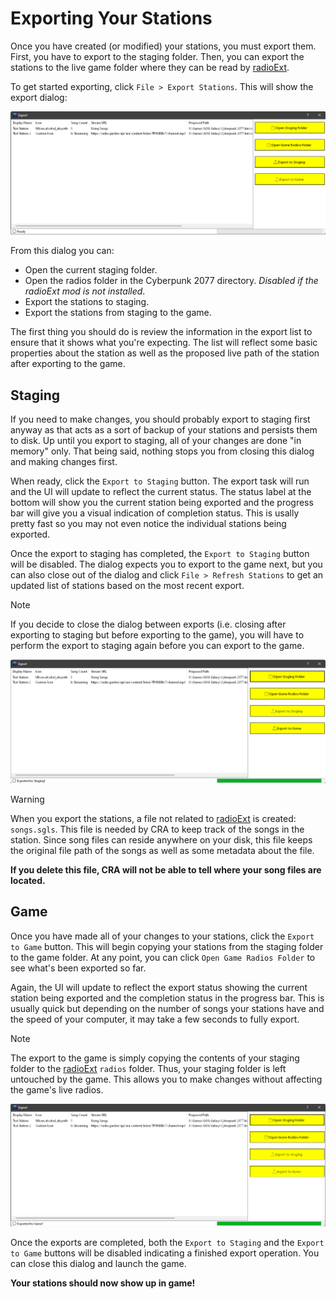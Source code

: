 # Exporting Your Stations

Once you have created (or modified) your stations, you must export them. First, you have to export to the staging folder. Then, you can export the stations to the live game folder where they can be read by [radioExt](https://www.nexusmods.com/cyberpunk2077/mods/4591).

To get started exporting, click `File > Export Stations`. This will show the export dialog:

![export_dialog](../images/export_dialog.png)

From this dialog you can:
- Open the current staging folder.
- Open the radios folder in the Cyberpunk 2077 directory. *Disabled if the radioExt mod is not installed*.
- Export the stations to staging.
- Export the stations from staging to the game.

The first thing you should do is review the information in the export list to ensure that it shows what you're expecting. The list will reflect some basic properties about the station as well as the proposed live path of the station after exporting to the game.

## Staging

If you need to make changes, you should probably export to staging first anyway as that acts as a sort of backup of your stations and persists them to disk. Up until you export to staging, all of your changes are done "in memory" only. That being said, nothing stops you from closing this dialog and making changes first.

When ready, click the `Export to Staging` button. The export task will run and the UI will update to reflect the current status. The status label at the bottom will show you the current station being exported and the progress bar will give you a visual indication of completion status. This is usally pretty fast so you may not even notice the individual stations being exported.

Once the export to staging has completed, the `Export to Staging` button will be disabled. The dialog expects you to export to the game next, but you can also close out of the dialog and click `File > Refresh Stations` to get an updated list of stations based on the most recent export.

> [!NOTE]
> If you decide to close the dialog between exports (i.e. closing after exporting to staging but before exporting to the game), you will have to perform the export to staging again before you can export to the game.

![export_after_staging](../images/export_after_staging.png)

> [!WARNING]
> When you export the stations, a file not related to [radioExt](https://www.nexusmods.com/cyberpunk2077/mods/4591) is created: `songs.sgls`. This file is needed by CRA to keep track of the songs in the station. Since song files can reside anywhere on your disk, this file keeps the original file path of the songs as well as some metadata about the file. 
> 
> **If you delete this file, CRA will not be able to tell where your song files are located.**

## Game

Once you have made all of your changes to your stations, click the `Export to Game` button. This will begin copying your stations from the staging folder to the game folder. At any point, you can click `Open Game Radios Folder` to see what's been exported so far.

Again, the UI will update to reflect the export status showing the current station being exported and the completion status in the progress bar. This is usually quick but depending on the number of songs your stations have and the speed of your computer, it may take a few seconds to fully export.

> [!NOTE]
> The export to the game is simply copying the contents of your staging folder to the [radioExt](https://www.nexusmods.com/cyberpunk2077/mods/4591) `radios` folder. Thus, your staging folder is left untouched by the game. This allows you to make changes without affecting the game's live radios.

![export_after_game](../images/export_after_game.png)

Once the exports are completed, both the `Export to Staging` and the `Export to Game` buttons will be disabled indicating a finished export operation. You can close this dialog and launch the game.

**Your stations should now show up in game!**